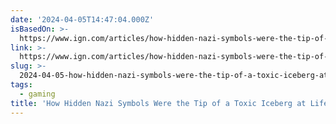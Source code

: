 ```yaml
---
date: '2024-04-05T14:47:04.000Z'
isBasedOn: >-
  https://www.ign.com/articles/how-hidden-nazi-symbols-were-the-tip-of-a-toxic-iceberg-at-life-is-strange-developer-deck-nine
link: >-
  https://www.ign.com/articles/how-hidden-nazi-symbols-were-the-tip-of-a-toxic-iceberg-at-life-is-strange-developer-deck-nine
slug: >-
  2024-04-05-how-hidden-nazi-symbols-were-the-tip-of-a-toxic-iceberg-at-life-is-strange
tags:
  - gaming
title: 'How Hidden Nazi Symbols Were the Tip of a Toxic Iceberg at Life Is Strange '
---
```


